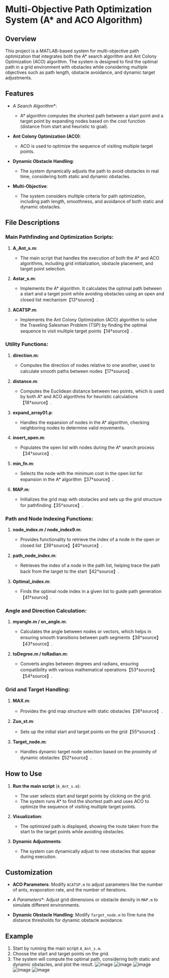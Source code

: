 # Multi-Objective Path Optimization System (A* and ACO Algorithm)

## Overview

This project is a MATLAB-based system for multi-objective path optimization that integrates both the A* search algorithm and Ant Colony Optimization (ACO) algorithm. The system is designed to find the optimal path in a grid environment with obstacles while considering multiple objectives such as path length, obstacle avoidance, and dynamic target adjustments.

## Features

- **A* Search Algorithm**:
  - A* algorithm computes the shortest path between a start point and a target point by expanding nodes based on the cost function (distance from start and heuristic to goal).
  
- **Ant Colony Optimization (ACO)**:
  - ACO is used to optimize the sequence of visiting multiple target points.
  
- **Dynamic Obstacle Handling**:
  - The system dynamically adjusts the path to avoid obstacles in real time, considering both static and dynamic obstacles.

- **Multi-Objective**:
  - The system considers multiple criteria for path optimization, including path length, smoothness, and avoidance of both static and dynamic obstacles.

## File Descriptions

### Main Pathfinding and Optimization Scripts:

1. **A_Ant_s.m**:
   - The main script that handles the execution of both the A* and ACO algorithms, including grid initialization, obstacle placement, and target point selection.

2. **Astar_s.m**:
   - Implements the A* algorithm. It calculates the optimal path between a start and a target point while avoiding obstacles using an open and closed list mechanism【13†source】.

3. **ACATSP.m**:
   - Implements the Ant Colony Optimization (ACO) algorithm to solve the Traveling Salesman Problem (TSP) by finding the optimal sequence to visit multiple target points【14†source】.

### Utility Functions:

1. **direction.m**:
   - Computes the direction of nodes relative to one another, used to calculate smooth paths between nodes【17†source】.

2. **distance.m**:
   - Computes the Euclidean distance between two points, which is used by both A* and ACO algorithms for heuristic calculations【18†source】.

3. **expand_array01.p**:
   - Handles the expansion of nodes in the A* algorithm, checking neighboring nodes to determine valid movements.

4. **insert_open.m**:
   - Populates the open list with nodes during the A* search process【34†source】.

5. **min_fn.m**:
   - Selects the node with the minimum cost in the open list for expansion in the A* algorithm【37†source】.

6. **MAP.m**:
   - Initializes the grid map with obstacles and sets up the grid structure for pathfinding【35†source】.

### Path and Node Indexing Functions:

1. **node_index.m / node_index9.m**:
   - Provides functionality to retrieve the index of a node in the open or closed list【39†source】【40†source】.

2. **path_node_index.m**:
   - Retrieves the index of a node in the path list, helping trace the path back from the target to the start【42†source】.

3. **Optimal_index.m**:
   - Finds the optimal node index in a given list to guide path generation【41†source】.

### Angle and Direction Calculation:

1. **myangle.m / sn_angle.m**:
   - Calculates the angle between nodes or vectors, which helps in ensuring smooth transitions between path segments【38†source】【43†source】.

2. **toDegree.m / toRadian.m**:
   - Converts angles between degrees and radians, ensuring compatibility with various mathematical operations【53†source】【54†source】.

### Grid and Target Handling:

1. **MAX.m**:
   - Provides the grid map structure with static obstacles【36†source】.

2. **Zuo_st.m**:
   - Sets up the initial start and target points on the grid【55†source】.

3. **Target_node.m**:
   - Handles dynamic target node selection based on the proximity of dynamic obstacles【52†source】.

## How to Use

1. **Run the main script** (`A_Ant_s.m`):
   - The user selects start and target points by clicking on the grid.
   - The system runs A* to find the shortest path and uses ACO to optimize the sequence of visiting multiple target points.

2. **Visualization**:
   - The optimized path is displayed, showing the route taken from the start to the target points while avoiding obstacles.

3. **Dynamic Adjustments**:
   - The system can dynamically adjust to new obstacles that appear during execution.

## Customization

- **ACO Parameters**: Modify `ACATSP.m` to adjust parameters like the number of ants, evaporation rate, and the number of iterations.
  
- **A* Parameters**: Adjust grid dimensions or obstacle density in `MAP.m` to simulate different environments.
  
- **Dynamic Obstacle Handling**: Modify `Target_node.m` to fine-tune the distance thresholds for dynamic obstacle avoidance.

## Example

1. Start by running the main script `A_Ant_s.m`.
2. Choose the start and target points on the grid.
3. The system will compute the optimal path, considering both static and dynamic obstacles, and plot the result.
![image](https://github.com/user-attachments/assets/8f00b0bd-445f-45d8-8ad6-5b8006d5dec1)
![image](https://github.com/user-attachments/assets/41024c32-328a-44fa-a8f1-bf4135cea0ba)
![image](https://github.com/user-attachments/assets/10594c0d-7ae5-4242-be81-76adcc1c2736)
![image](https://github.com/user-attachments/assets/69062352-8dea-44ee-b532-0d0286e8c566)
![image](https://github.com/user-attachments/assets/8cd994ad-62c9-4c32-b645-621c5b112f48)
